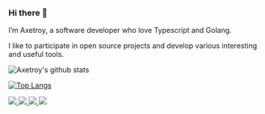 ### Hi there 👋

I’m Axetroy, a software developer who love Typescript and Golang.

I like to participate in open source projects and develop various interesting and useful tools.

![Axetroy's github stats](https://github-readme-stats.vercel.app/api?username=axetroy&show_icons=true)

[![Top Langs](https://github-readme-stats.vercel.app/api/top-langs/?username=axetroy)](https://github.com/anuraghazra/github-readme-stats)

<a href="https://github.com/axetroy/gmock">
  <img src="https://github-readme-stats.vercel.app/api/pin/?username=axetroy&repo=gmock"/>
</a>

<a href="https://github.com/axetroy/s4">
  <img src="https://github-readme-stats.vercel.app/api/pin/?username=axetroy&repo=s4"/>
</a>

<a href="https://github.com/axetroy/hooker">
  <img src="https://github-readme-stats.vercel.app/api/pin/?username=axetroy&repo=hooker"/>
</a>

<a href="https://github.com/axetroy/anti-redirect">
  <img src="https://github-readme-stats.vercel.app/api/pin/?username=axetroy&repo=anti-redirect"/>
</a>
